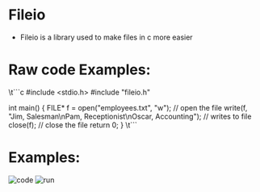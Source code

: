 # Fileio
* Fileio is a library used to make files in c more easier

# Raw code Examples:
\t```c
#include <stdio.h>
#include "fileio.h"

int main() {
	FILE* f = open("employees.txt", "w"); // open the file
	write(f, "Jim, Salesman\nPam, Receptionist\nOscar, Accounting"); // writes to file
	close(f); // close the file
	return 0;
}
\t```


# Examples:

![code](https://cdn.discordapp.com/attachments/709031059593101413/824458614944038953/unknown.png)
![run](https://cdn.discordapp.com/attachments/709031059593101413/824459075466035220/unknown.png)
